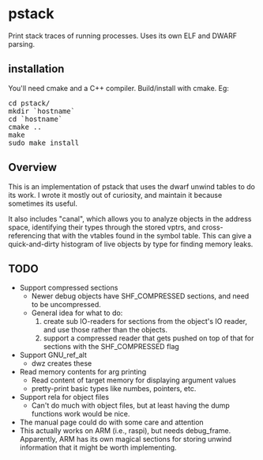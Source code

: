 # pstack
Print stack traces of running processes. Uses its own ELF and DWARF parsing.

## installation
You'll need cmake and a C++ compiler. Build/install with cmake. Eg:
<pre>
cd pstack/
mkdir `hostname`
cd `hostname`
cmake ..
make
sudo make install
</pre>

## Overview
This is an implementation of pstack that uses the dwarf unwind tables to do its work.
I wrote it mostly out of curiosity, and maintain it because sometimes its useful.

It also includes "canal", which allows you to analyze objects in the address space,
identifying their types through the stored vptrs, and cross-referencing that with
the vtables found in the symbol table. This can give a quick-and-dirty histogram
of live objects by type for finding memory leaks.

## TODO
* Support compressed sections
   * Newer debug objects have SHF_COMPRESSED sections, and need to be uncompressed.
   * General idea for what to do:
        1. create sub IO-readers for sections from the object's IO reader,
           and use those rather than the objects.
        2. support a compressed reader that gets pushed on top of that
           for sections with the SHF_COMPRESSED flag
* Support GNU_ref_alt
   * dwz creates these
* Read memory contents for arg printing
   * Read content of target memory for displaying argument values
   * pretty-print basic types like numbes, pointers, etc.
* Support rela for object files
   * Can't do much with object files, but at least having the dump functions
     work would be nice.
* The manual page could do with some care and attention
* This actually works on ARM (i.e., raspi), but needs debug_frame. Apparently,
  ARM has its own magical sections for storing unwind information that it might
  be worth implementing.
